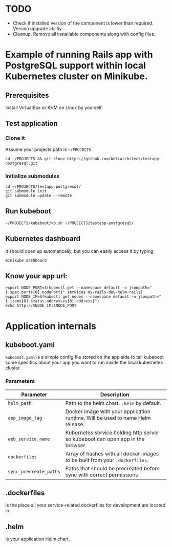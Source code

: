 # TODO
* Check if installed version of the component is lower than required. Version upgrade abiltiy.
* Cleanup. Remove all installable components along with config files.

# Example of running Rails app with PostgreSQL support within local Kubernetes cluster on Minikube.

## Prerequisites
Install VirtualBox or KVM on Linux by yourself.

## Test application

###  Clone it

Assume your projects path is `~/PROJECTS`
```console
cd ~/PROJECTS && git clone https://github.com/Antiarchitect/testapp-postgresql.git
```

### Initialize submodules
```console
cd ~/PROJECTS/testapp-postgresql/
git submodule init
git submodule update --remote
```

## Run kubeboot
```console
~/PROJECTS/kubeboot/kb.sh ~/PROJECTS/testapp-postgresql/
```

## Kubernetes dashboard
It should open up automatically, but you can easily access it by typing:
```console
minikube dashboard
```

## Know your app url:
```console
export NODE_PORT=$(kubectl get --namespace default -o jsonpath="{.spec.ports[0].nodePort}" services my-rails-dev-helm-rails)
export NODE_IP=$(kubectl get nodes --namespace default -o jsonpath="{.items[0].status.addresses[0].address}")
echo http://$NODE_IP:$NODE_PORT
```

# Application internals

## kubeboot.yaml
`kubeboot.yaml` is a simple config file stored on the app side to tell kubeboot some specifics about your app you want
to run inside the local kubernetes cluster.

### Parameters
| Parameter                 | Description                                                                             |
|---------------------------|-----------------------------------------------------------------------------------------|
| `helm_path`               | Path to the helm chart. `.helm` by default.                                                                |
| `app_image_tag`           | Docker image with your application runtime. Will be used to name Helm release.          |
| `web_service_name`        | Kubernetes service holding http server so kubeboot can open app in the browser.         |
| `dockerfiles`             | Array of hashes with all docker images to be built from your `.dockerfiles`.            | 
| `sync_precreate_paths`    | Paths that should be precreated before sync with correct permissions                    |

## .dockerfiles
Is the place all your service-related dockerfiles for development are located in.

## .helm
Is your application Helm chart.                                                                                                                      